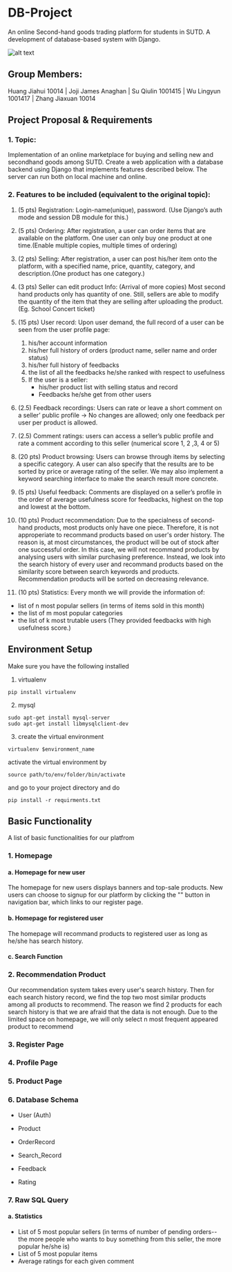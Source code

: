 # DB-Project
An online Second-hand goods trading platform for students in SUTD. A development of database-based system with Django.

![alt text](DB-Project/1.png)
## Group Members:
Huang Jiahui 10014 | Joji James Anaghan | Su Qiulin 1001415 | Wu Lingyun 1001417 | Zhang Jiaxuan 10014

## Project Proposal & Requirements
### 1. Topic:
Implementation of an online marketplace for buying and selling new and secondhand goods among SUTD. Create a web application with a database backend using Django that implements features described below. The server can run both on local machine and online.

### 2. Features to be included (equivalent to the original topic):
1. (5 pts) Registration: Login-name(unique), password. (Use Django’s auth mode and session DB module for this.)
2. (5 pts) Ordering: After registration, a user can order items that are available on the platform. One user can only buy one product at one time.(Enable multiple copies, multiple times of ordering)
4. (2 pts) Selling: After registration, a user can post his/her item onto the platform, with a specified name, price, quantity, category, and description.(One product has one category.)
4. (3 pts) Seller can edit product Info: (Arrival of more copies) Most second hand products only has quantity of one. Still, sellers are able to modify the quantity of the item that they are selling after uploading the product. (Eg. School Concert ticket)
3. (15 pts) User record: 
Upon user demand, the full record of a user can be seen from the user profile page: 
    1. his/her account information
    2. his/her full history of orders (product name, seller name and order status)
    3. his/her full history of feedbacks
    4. the list of all the feedbacks he/she ranked with respect to usefulness
    5. If the user is a seller:
        * his/her product list with selling status and record
        * Feedbacks he/she get from other users 

6. (2.5) Feedback recordings: Users can rate or leave a short comment on a seller’ public profile -> No changes are allowed; only one feedback per user per product is allowed.
7. (2.5) Comment ratings: users can access a seller’s public profile and rate a comment according to this seller (numerical score 1, 2 ,3, 4 or 5)
8. (20 pts)	Product browsing: Users can browse through items by selecting a specific category. A user can also specify that the results are to be sorted by price or average rating of the seller. We may also implement a keyword searching interface to make the search result more concrete.
9.	(5 pts) Useful feedback: Comments are displayed on a seller’s profile in the order of average usefulness score for feedbacks, highest on the top and lowest at the bottom.
10.	(10 pts) Product recommendation: Due to the specialness of second-hand products, most products only have one piece. Therefore, it is not approperiate to recommand products based on user's order history. The reason is, at most circumstances, the product will be out of stock after one successful order. In this case, we will not recommand products by analysing users with similar purchasing preference. Instead, we look into the search history of every user and recommand products based on the similarity score between search keywords and products. Recommendation products will be sorted on decreasing relevance. 
11.	(10 pts) Statistics: Every month we will provide the information of:
- list of n most popular sellers (in terms of items sold in this month)
- the list of m most popular categories
- the list of k most trutable users (They provided feedbacks with high usefulness score.)

## Environment Setup
Make sure you have the following installed
1. virtualenv
```
pip install virtualenv
```
2. mysql
```
sudo apt-get install mysql-server
sudo apt-get install libmysqlclient-dev
```
3. create the virtual environment
```
virtualenv $environment_name
```
activate the virtual environment by
```
source path/to/env/folder/bin/activate
```
and go to your project directory and do
```
pip install -r requirments.txt
```
## Basic Functionality
A list of basic functionalities for our platfrom

### 1. Homepage
#### a. Homepage for new user
The homepage for new users displays banners and top-sale products. New users can choose to signup for our platform by clicking the "" button in navigation bar, which links to our register page.

#### b. Homepage for registered user
The homepage will recommand products to registered user as long as he/she has search history. 

#### c. Search Function


### 2. Recommendation Product
Our recommendation system takes every user's search history. Then for each search history record, we find the top two most similar products among all products to recommend. The reason we find 2 products for each search history is that we are afraid that the data is not enough. Due to the limited space on homepage, we will only select n most frequent appeared product to recommend

### 3. Register Page

### 4. Profile Page

### 5. Product Page

### 6. Database Schema
* User (Auth)

* Product

* OrderRecord

* Search_Record

* Feedback

* Rating


### 7. Raw SQL Query
#### a. Statistics
*	List of 5 most popular sellers (in terms of number of pending orders--the more people who wants to buy something from this seller, the more popular he/she is) 
*	List of 5 most popular items
* Average ratings for each given comment





